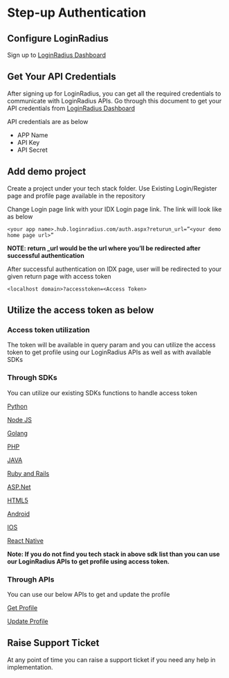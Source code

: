 # Step-up Authentication
## Configure LoginRadius
Sign up to [LoginRadius Dashboard](https://accounts.loginradius.com/auth.aspx?return_url=https://adminconsole.loginradius.com/login&action=register)


## Get Your API Credentials

After signing up for LoginRadius, you can get all the required credentials to communicate with LoginRadius APIs.
Go through this document to get your API credentials from [LoginRadius Dashboard](https://www.loginradius.com/docs/developer/howto/dashboard-setup/)




API credentials are as below
- APP Name
- API Key
- API Secret




## Add demo project
Create a project under your tech stack folder. 
Use Existing Login/Register page and profile page available in the repository

<Structure Image>

Change Login page link with your IDX Login page link. The link will look like as below
```
<your app name>.hub.loginradius.com/auth.aspx?returun_url=”<your demo home page url>”
```

**NOTE: return _url would be the url where you’ll be redirected after successful authentication**

After successful authentication on IDX page, user will be redirected to your given return page with access token
```
<localhost domain>?accesstoken=<Access Token>
```
## Utilize the access token as below

### Access token utilization
The token will be available in query param and you can utilize the access token to get profile using our LoginRadius APIs as well as with available SDKs


### Through SDKs
You can utilize our existing SDKs functions to handle access token

[Python](https://www.loginradius.com/docs/developer/sdk-libraries/python-library/)

[Node JS](https://www.loginradius.com/docs/developer/sdk-libraries/node-js-library)

[Golang](https://www.loginradius.com/docs/developer/sdk-libraries/golang-library/)

[PHP](https://www.loginradius.com/docs/developer/sdk-libraries/php-library/)

[JAVA](https://www.loginradius.com/docs/developer/sdk-libraries/java-library/)

[Ruby and Rails](https://www.loginradius.com/docs/developer/sdk-libraries/ruby-library/)

[ASP.Net](https://www.loginradius.com/docs/developer/sdk-libraries/asp-net-library/)

[HTML5](https://www.loginradius.com/docs/developer/sdk-libraries/html5-library/)

[Android](https://www.loginradius.com/docs/developer/mobile-sdk-libraries/android-library/)

[IOS](https://www.loginradius.com/docs/developer/mobile-sdk-libraries/ios-library/)

[React Native](https://www.loginradius.com/docs/developer/mobile-sdk-libraries/react-native-library/)

**Note: If you do not find you tech stack in above sdk list than you can use our LoginRadius APIs to get profile using access token.**

### Through APIs
You can use our below APIs to get and update the profile

[Get Profile](https://www.loginradius.com/docs/developer/api/authentication#auth-read-all-profiles-by-token)

[Update Profile](https://www.loginradius.com/docs/developer/api/account-api#account-update)

## Raise Support Ticket
At any point of time you can raise a support ticket if you need any help in implementation. 
